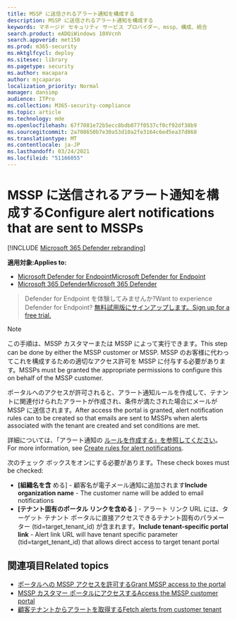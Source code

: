 ```yaml
---
title: MSSP に送信されるアラート通知を構成する
description: MSSP に送信されるアラート通知を構成する
keywords: マネージド セキュリティ サービス プロバイダー、mssp、構成、統合
search.product: eADQiWindows 10XVcnh
search.appverid: met150
ms.prod: m365-security
ms.mktglfcycl: deploy
ms.sitesec: library
ms.pagetype: security
ms.author: macapara
author: mjcaparas
localization_priority: Normal
manager: dansimp
audience: ITPro
ms.collection: M365-security-compliance
ms.topic: article
ms.technology: mde
ms.openlocfilehash: 67f7081e72b5ecc8bdb077f0537cf0cf92df38b9
ms.sourcegitcommit: 2a708650b7e30a53d10a2fe3164c6ed5ea37d868
ms.translationtype: MT
ms.contentlocale: ja-JP
ms.lasthandoff: 03/24/2021
ms.locfileid: "51166055"
---
```

# <a name="configure-alert-notifications-that-are-sent-to-mssps"></a><span data-ttu-id="65086-104">MSSP に送信されるアラート通知を構成する</span><span class="sxs-lookup"><span data-stu-id="65086-104">Configure alert notifications that are sent to MSSPs</span></span> 

[!INCLUDE [Microsoft 365 Defender rebranding](../../includes/microsoft-defender.md)]

<span data-ttu-id="65086-105">**適用対象:**</span><span class="sxs-lookup"><span data-stu-id="65086-105">**Applies to:**</span></span>
- [<span data-ttu-id="65086-106">Microsoft Defender for Endpoint</span><span class="sxs-lookup"><span data-stu-id="65086-106">Microsoft Defender for Endpoint</span></span>](https://go.microsoft.com/fwlink/p/?linkid=2154037)
- [<span data-ttu-id="65086-107">Microsoft 365 Defender</span><span class="sxs-lookup"><span data-stu-id="65086-107">Microsoft 365 Defender</span></span>](https://go.microsoft.com/fwlink/?linkid=2118804)

><span data-ttu-id="65086-108">Defender for Endpoint を体験してみませんか?</span><span class="sxs-lookup"><span data-stu-id="65086-108">Want to experience Defender for Endpoint?</span></span> [<span data-ttu-id="65086-109">無料試用版にサインアップします。</span><span class="sxs-lookup"><span data-stu-id="65086-109">Sign up for a free trial.</span></span>](https://www.microsoft.com/microsoft-365/windows/microsoft-defender-atp?ocid=docs-mssp-support-abovefoldlink)


>[!NOTE]
><span data-ttu-id="65086-110">この手順は、MSSP カスタマーまたは MSSP によって実行できます。</span><span class="sxs-lookup"><span data-stu-id="65086-110">This step can be done by either the MSSP customer or MSSP.</span></span> <span data-ttu-id="65086-111">MSSP のお客様に代わってこれを構成するための適切なアクセス許可を MSSP に付与する必要があります。</span><span class="sxs-lookup"><span data-stu-id="65086-111">MSSPs must be granted the appropriate permissions to configure this on behalf of the MSSP customer.</span></span>

<span data-ttu-id="65086-112">ポータルへのアクセスが許可されると、アラート通知ルールを作成して、テナントに関連付けられたアラートが作成され、条件が満たされた場合にメールが MSSP に送信されます。</span><span class="sxs-lookup"><span data-stu-id="65086-112">After access the portal is granted, alert notification rules can to be created so that emails are sent to MSSPs when alerts associated with the tenant are created and set conditions are met.</span></span>

 
<span data-ttu-id="65086-113">詳細については、「アラート通知の [ルールを作成する」を参照してください](configure-email-notifications.md#create-rules-for-alert-notifications)。</span><span class="sxs-lookup"><span data-stu-id="65086-113">For more information, see [Create rules for alert notifications](configure-email-notifications.md#create-rules-for-alert-notifications).</span></span>
 

<span data-ttu-id="65086-114">次のチェック ボックスをオンにする必要があります。</span><span class="sxs-lookup"><span data-stu-id="65086-114">These check boxes must be checked:</span></span>
- <span data-ttu-id="65086-115">**[組織名を含** める] - 顧客名が電子メール通知に追加されます</span><span class="sxs-lookup"><span data-stu-id="65086-115">**Include organization name** - The customer name will be added to email notifications</span></span>
- <span data-ttu-id="65086-116">**[テナント固有のポータル リンクを含める** ] - アラート リンク URL には、ターゲット テナント ポータルに直接アクセスできるテナント固有のパラメーター (tid=target_tenant_id) が含まれます。</span><span class="sxs-lookup"><span data-stu-id="65086-116">**Include tenant-specific portal link** - Alert link URL will have tenant specific parameter (tid=target_tenant_id) that allows direct access to target tenant portal</span></span>


## <a name="related-topics"></a><span data-ttu-id="65086-117">関連項目</span><span class="sxs-lookup"><span data-stu-id="65086-117">Related topics</span></span>
- [<span data-ttu-id="65086-118">ポータルへの MSSP アクセスを許可する</span><span class="sxs-lookup"><span data-stu-id="65086-118">Grant MSSP access to the portal</span></span>](grant-mssp-access.md)
- [<span data-ttu-id="65086-119">MSSP カスタマー ポータルにアクセスする</span><span class="sxs-lookup"><span data-stu-id="65086-119">Access the MSSP customer portal</span></span>](access-mssp-portal.md)
- [<span data-ttu-id="65086-120">顧客テナントからアラートを取得する</span><span class="sxs-lookup"><span data-stu-id="65086-120">Fetch alerts from customer tenant</span></span>](fetch-alerts-mssp.md)
